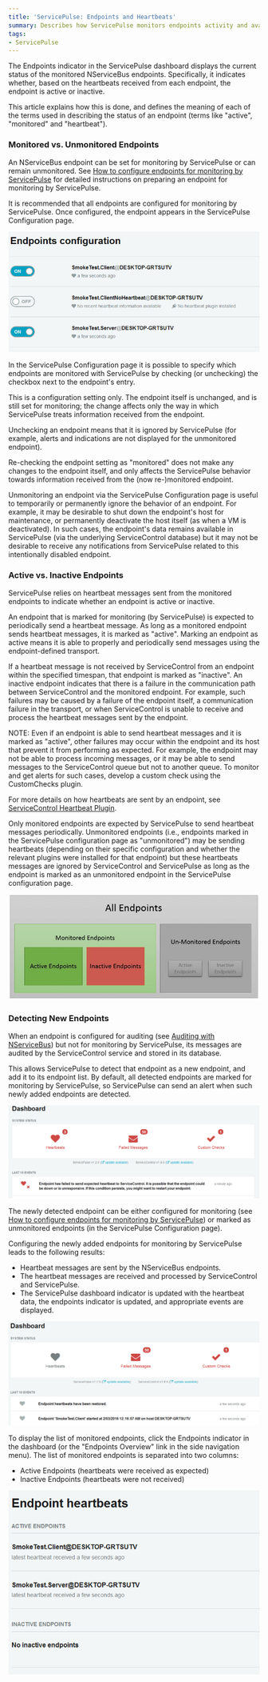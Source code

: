 ```yaml
---
title: 'ServicePulse: Endpoints and Heartbeats'
summary: Describes how ServicePulse monitors endpoints activity and availability using heartbeat messages
tags:
- ServicePulse
---
```


The Endpoints indicator in the ServicePulse dashboard displays the current status of the monitored NServiceBus endpoints. Specifically, it indicates whether, based on the heartbeats received from each endpoint, the endpoint is active or inactive.

This article explains how this is done, and defines the meaning of each of the terms used in describing the status of an endpoint (terms like "active", "monitored" and "heartbeat").

<!--![ServicePulse Dashboard Indicators (all green)](images/indicators-green.png)-->


### Monitored vs. Unmonitored Endpoints

An NServiceBus endpoint can be set for monitoring by ServicePulse or can remain unmonitored. See [How to configure endpoints for monitoring by ServicePulse](/servicepulse/how-to-configure-endpoints-for-monitoring.md) for detailed instructions on preparing an endpoint for monitoring by ServicePulse.

It is recommended that all endpoints are configured for monitoring by ServicePulse. Once configured, the endpoint appears in the ServicePulse Configuration page.

![ServicePulse Configuration page](images/sp-configuration-page.png 'width=500')

In the ServicePulse Configuration page it is possible to specify which endpoints are monitored with ServicePulse by checking (or unchecking) the checkbox next to the endpoint's entry.

This is a configuration setting only. The endpoint itself is unchanged, and is still set for monitoring; the change affects only the way in which ServicePulse treats information received from the endpoint.

Unchecking an endpoint means that it is ignored by ServicePulse (for example, alerts and indications are not displayed for the unmonitored endpoint).

Re-checking the endpoint setting as "monitored" does not make any changes to the endpoint itself, and only affects the ServicePulse behavior towards information received from the (now re-)monitored endpoint.

Unmonitoring an endpoint via the ServicePulse Configuration page is useful to temporarily or permanently ignore the behavior of an endpoint. For example, it may be desirable to shut down the endpoint's host for maintenance, or permanently deactivate the host itself (as when a VM is deactivated). In such cases, the endpoint's data remains available in ServicePulse (via the underlying ServiceControl database) but it may not be desirable to receive any notifications from ServicePulse related to this intentionally disabled endpoint.


### Active vs. Inactive Endpoints

ServicePulse relies on heartbeat messages sent from the monitored endpoints to indicate whether an endpoint is active or inactive.

An endpoint that is marked for monitoring (by ServicePulse) is expected to periodically send a heartbeat message. As long as a monitored endpoint sends heartbeat messages, it is marked as "active". Marking an endpoint as active means it is able to properly and periodically send messages using the endpoint-defined transport.

If a heartbeat message is not received by ServiceControl from an endpoint within the specified timespan, that endpoint is marked as "inactive". An inactive endpoint indicates that there is a failure in the communication path between ServiceControl and the monitored endpoint. For example, such failures may be caused by a failure of the endpoint itself, a communication failure in the transport, or when ServiceControl is unable to receive and process the heartbeat messages sent by the endpoint.

NOTE: Even if an endpoint is able to send heartbeat messages and it is marked as "active", other failures may occur within the endpoint and its host that prevent it from performing as expected. For example, the endpoint may not be able to process incoming messages, or it may be able to send messages to the ServiceControl queue but not to another queue. To monitor and get alerts for such cases, develop a custom check using the CustomChecks plugin.

For more details on how heartbeats are sent by an endpoint, see [ServiceControl Heartbeat Plugin](/servicecontrol/plugins/heartbeat.md).

Only monitored endpoints are expected by ServicePulse to send heartbeat messages periodically. Unmonitored endpoints (i.e., endpoints marked in the ServicePulse configuration page as "unmonitored") may be sending heartbeats (depending on their specific configuration and whether the relevant plugins were installed for that endpoint) but these heartbeats messages are ignored by ServiceControl and ServicePulse as long as the endpoint is marked as an unmonitored endpoint in the ServicePulse configuration page.

![Sets of Endpoints: Monitored (active and inactive) vs. Unmonitored](images/endpoints-sets-monitored-active.png 'width=500')


### Detecting New Endpoints

When an endpoint is configured for auditing (see [Auditing with NServiceBus](/nservicebus/operations/auditing.md)) but not for monitoring by ServicePulse, its messages are audited by the ServiceControl service and stored in its database.

This allows ServicePulse to detect that endpoint as a new endpoint, and add it to its endpoint list. By default, all detected endpoints are marked for monitoring by ServicePulse, so ServicePulse can send an alert when such newly added endpoints are detected.

![Detected New Endpoints](images/detect-new-endpoints.png 'width=500')

The newly detected endpoint can be either configured for monitoring (see [How to configure endpoints for monitoring by ServicePulse](/servicepulse/how-to-configure-endpoints-for-monitoring.md)) or marked as unmonitored endpoints (in the ServicePulse Configuration page).

Configuring the newly added endpoints for monitoring by ServicePulse leads to the following results:

 * Heartbeat messages are sent by the NServiceBus endpoints.
 * The heartbeat messages are received and processed by ServiceControl and ServicePulse.
 * The ServicePulse dashboard indicator is updated with the heartbeat data, the endpoints indicator is updated, and appropriate events are displayed.

![Received heartbeats from new endpoints](images/received-heartbeats-from-new-endpoints.png 'width=500')

To display the list of monitored endpoints, click the Endpoints indicator in the dashboard (or the "Endpoints Overview" link in the side navigation menu). The list of monitored endpoints is separated into two columns:

 * Active Endpoints (heartbeats were received as expected)
 * Inactive Endpoints (heartbeats were not received)

![Endpoints Overview](images/endpoints-overview.png 'width=500')
